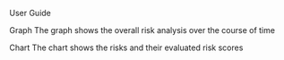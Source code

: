 User Guide

Graph
  The graph shows the overall risk analysis over the course of time

Chart
  The chart shows the risks and their evaluated risk scores

